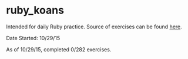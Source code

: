 # ruby_koans

Intended for daily Ruby practice. Source of exercises can be found [here](http://rubykoans.com/).

Date Started: 10/29/15

As of 10/29/15, completed 0/282 exercises.
